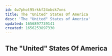 ```yaml
---
id: 4w7phot95rkkf24obsk7xns
title: The "United" States Of America
desc: 'The "United" States of America'
updated: 1656897739141
created: 1656253897330
---
```


## The "United" States Of America

